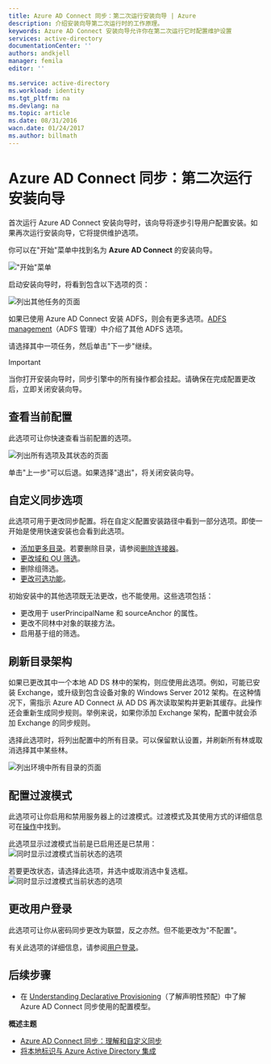 ```yaml
---
title: Azure AD Connect 同步：第二次运行安装向导 | Azure
description: 介绍安装向导第二次运行时的工作原理。
keywords: Azure AD Connect 安装向导允许你在第二次运行它时配置维护设置
services: active-directory
documentationCenter: ''
authors: andkjell
manager: femila
editor: ''

ms.service: active-directory
ms.workload: identity
ms.tgt_pltfrm: na
ms.devlang: na
ms.topic: article
ms.date: 08/31/2016
wacn.date: 01/24/2017
ms.author: billmath
---
```


# Azure AD Connect 同步：第二次运行安装向导
首次运行 Azure AD Connect 安装向导时，该向导将逐步引导用户配置安装。如果再次运行安装向导，它将提供维护选项。

你可以在"开始"菜单中找到名为 **Azure AD Connect** 的安装向导。

!["开始"菜单](./media/active-directory-aadconnectsync-installation-wizard/startmenu.png)

启动安装向导时，将看到包含以下选项的页：

![列出其他任务的页面](./media/active-directory-aadconnectsync-installation-wizard/additionaltasks.png)

如果已使用 Azure AD Connect 安装 ADFS，则会有更多选项。[ADFS management](./active-directory-aadconnect-federation-management.md)（ADFS 管理）中介绍了其他 ADFS 选项。

请选择其中一项任务，然后单击"下一步"继续。

> [!IMPORTANT]
> 当你打开安装向导时，同步引擎中的所有操作都会挂起。请确保在完成配置更改后，立即关闭安装向导。

## 查看当前配置
此选项可让你快速查看当前配置的选项。

![列出所有选项及其状态的页面](./media/active-directory-aadconnectsync-installation-wizard/viewconfig.png)

单击"上一步"可以后退。如果选择"退出"，将关闭安装向导。

## 自定义同步选项
此选项可用于更改同步配置。将在自定义配置安装路径中看到一部分选项。即使一开始是使用快速安装也会看到此选项。

- [添加更多目录](./active-directory-aadconnect-get-started-custom.md)。若要删除目录，请参阅[删除连接器](./active-directory-aadconnectsync-service-manager-ui-connectors.md)。
- [更改域和 OU 筛选](./active-directory-aadconnect-get-started-custom.md)。
- 删除组筛选。
- [更改可选功能](./active-directory-aadconnect-get-started-custom.md)。

初始安装中的其他选项既无法更改，也不能使用。这些选项包括：

- 更改用于 userPrincipalName 和 sourceAnchor 的属性。
- 更改不同林中对象的联接方法。
- 启用基于组的筛选。

## 刷新目录架构 <a name="refresh-directory-schema"></a>
如果已更改其中一个本地 AD DS 林中的架构，则应使用此选项。例如，可能已安装 Exchange，或升级到包含设备对象的 Windows Server 2012 架构。在这种情况下，需指示 Azure AD Connect 从 AD DS 再次读取架构并更新其缓存。此操作还会重新生成同步规则。举例来说，如果你添加 Exchange 架构，配置中就会添加 Exchange 的同步规则。

选择此选项时，将列出配置中的所有目录。可以保留默认设置，并刷新所有林或取消选择其中某些林。

![列出环境中所有目录的页面](./media/active-directory-aadconnectsync-installation-wizard/refreshschema.png)

## 配置过渡模式
此选项可让你启用和禁用服务器上的过渡模式。过渡模式及其使用方式的详细信息可在[操作](./active-directory-aadconnectsync-operations.md)中找到。

此选项显示过渡模式当前是已启用还是已禁用：  
![同时显示过渡模式当前状态的选项](./media/active-directory-aadconnectsync-installation-wizard/stagingmodecurrentstate.png)

若要更改状态，请选择此选项，并选中或取消选中复选框。  
![同时显示过渡模式当前状态的选项](./media/active-directory-aadconnectsync-installation-wizard/stagingmodeenable.png)

## 更改用户登录
此选项可让你从密码同步更改为联盟，反之亦然。但不能更改为"不配置"。

有关此选项的详细信息，请参阅[用户登录](./active-directory-aadconnect-user-signin.md)。

## 后续步骤

- 在 [Understanding Declarative Provisioning](./active-directory-aadconnectsync-understanding-declarative-provisioning.md)（了解声明性预配）中了解 Azure AD Connect 同步使用的配置模型。

**概述主题**

- [Azure AD Connect 同步：理解和自定义同步](./active-directory-aadconnectsync-whatis.md)
- [将本地标识与 Azure Active Directory 集成](./active-directory-aadconnect.md)

<!---HONumber=Mooncake_0926_2016-->